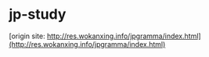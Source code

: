 # jp-study

[origin site: http://res.wokanxing.info/jpgramma/index.html](http://res.wokanxing.info/jpgramma/index.html)
